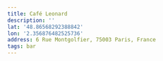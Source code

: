 ```yaml
---
title: Café Leonard
description: ''
lat: '48.86568292388842'
lon: '2.356876482525736'
address: 6 Rue Montgolfier, 75003 Paris, France
tags: bar
---
```

